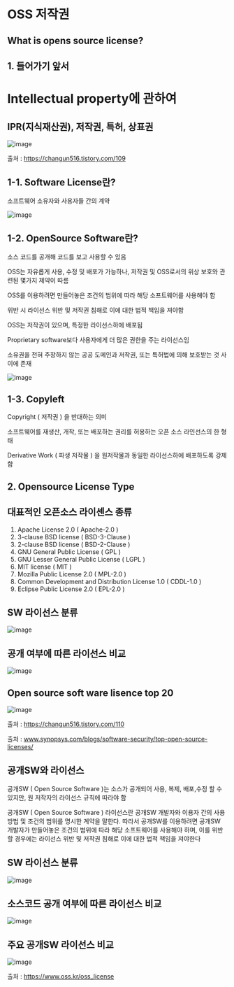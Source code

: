OSS  저작권
=============

What is opens source license?
-------------

## 1. 들어가기 앞서

Intellectual property에 관하여
=============

IPR(지식재산권), 저작권, 특허, 상표권
-------------

![image](https://user-images.githubusercontent.com/114299918/203060465-eb4ebf2a-8f29-457a-b560-6db296df297b.png)

출처 : https://changun516.tistory.com/109

## 1-1. Software License란?


소프트웨어 소유자와 사용자들 간의 계약

![image](https://user-images.githubusercontent.com/112846440/203047975-3c879b06-3677-4d04-a4a2-31948eb315a2.png)


## 1-2. OpenSource Software란?

소스 코드를 공개해 코드를 보고 사용할 수 있음

OSS는 자유롭게 사용, 수정 및 배포가 가능하나, 저작권 및 OSS로서의 위상 보호와 관련된 몇가지 제약이 따름

OSS를 이용하려면 만들어놓은 조건의 범위에 따라 해당 소프트웨어를 사용해야 함

위반 시 라이선스 위반 및 저작권 침해로 이에 대한 법적 책임을 져야함

OSS는 저작권이 있으며, 특정한 라이선스하에 배포됨

Proprietary software보다 사용자에게 더 많은 권한을 주는 라이선스임

소유권을 전혀 주장하지 않는 공공 도메인과 저작권, 또는 특허법에 의해 보호받는 것 사이에 존재

![image](https://user-images.githubusercontent.com/112846440/203048061-c2998995-5cc3-437d-8244-1dfc1c5a382a.png)


## 1-3. Copyleft

Copyright ( 저작권 ) 을 반대하는 의미

소프트웨어를 재생산, 개작, 또는 배포하는 권리를 허용하는 오픈 소스 라인선스의 한 형태

Derivative Work ( 파생 저작물 ) 을 원저작물과 동일한 라이선스하에 배포하도록 강제함

## 2. Opensource License Type

대표적인 오픈소스 라이센스 종류
-------------
1. Apache License 2.0 ( Apache-2.0 )
2. 3-clause BSD license ( BSD-3-Clause )
3. 2-clause BSD license ( BSD-2-Clause )
4. GNU General Public License ( GPL )
5. GNU Lesser General Public License ( LGPL )
6. MIT license ( MIT )
7. Mozilla Public License 2.0 ( MPL-2.0 )
8. Common Development and Distribution License 1.0 ( CDDL-1.0 )
9. Eclipse Public License 2.0 ( EPL-2.0 )

SW 라이선스 분류
-------------

![image](https://user-images.githubusercontent.com/112846440/203048721-2ad5ecbe-90b6-49e5-95ab-ef415e15527d.png)

공개 여부에 따른 라이선스 비교
-------------

![image](https://user-images.githubusercontent.com/112846440/203049091-24040441-2f95-4b58-a0d6-3a231ffa5e04.png)

Open source soft ware lisence top 20
-------------

![image](https://user-images.githubusercontent.com/112846440/203049360-b0624efa-09bb-4ac4-a5ce-01cfd726cb59.png)

출처 : https://changun516.tistory.com/110

출처 : www.synopsys.com/blogs/software-security/top-open-source-licenses/

공개SW와 라이선스
-------------
공개SW ( Open Source Software )는 소스가 공개되어 사용, 복제, 배포,수정 할 수 있지만,
원 저작자의 라이선스 규칙에 따라야 함

공개SW ( Open Source Software ) 라이선스란 공개SW 개발자와 이용자 간의 사용 방법 및 조건의 범위를 명시한 계약을 말한다.
따라서 공개SW를 이용하려면 공개SW 개발자가 만들어놓은 조건의 범위에 따라 해당 소프트웨어를 사용해야 하며, 이를 위반할 경우에는 라이선스 위반 및 저작권 침해로 이에 대한 법적 책임을 져야한다

SW 라이선스 분류
-------------

![image](https://user-images.githubusercontent.com/112846440/203047619-12129fb0-2e86-4ebe-9339-98ce3b478809.png)

소스코드 공개 여부에 따른 라이선스 비교
-------------

![image](https://user-images.githubusercontent.com/112846440/203047738-10366a2e-2034-4ca3-9f9e-a8177d1864ca.png)

주요 공개SW 라이선스 비교
-------------

![image](https://user-images.githubusercontent.com/112846440/203047791-0032a705-9901-4d20-b4f6-9e2ab89b2673.png)


출처 : https://www.oss.kr/oss_license
